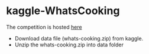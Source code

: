 # kaggle-WhatsCooking

The competition is hosted [here](https://www.kaggle.com/c/whats-cooking/)


- Download data file (whats-cooking.zip) from kaggle.
- Unzip the whats-cooking.zip into data folder
